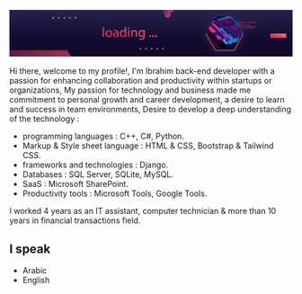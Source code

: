 ![Front End Developer](https://github.com/albasry/albasry/blob/main/76040151.jpg)

Hi there, welcome to my profile!, I'm Ibrahim back-end developer with a passion for enhancing collaboration and productivity within startups or organizations, My passion for technology and business made me commitment to personal growth and career development, a desire to learn and success in team environments, Desire to develop a deep understanding of the technology :

- programming languages : C++, C#, Python.
- Markup & Style sheet language : HTML & CSS, Bootstrap & Tailwind CSS.
- frameworks and technologies : Django.
- Databases : SQL Server, SQLite, MySQL.
- SaaS : Microsoft SharePoint.
- Productivity tools : Microsoft Tools, Google Tools.

I worked 4 years as an IT assistant, computer technician & more than 10 years in financial transactions field.

## I speak
  * Arabic
  * English
   
<!---
albasry/albasry is a ✨ special ✨ repository because its `README.md` (this file) appears on your GitHub profile.
You can click the Preview link to take a look at your changes.
--->
